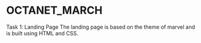 # OCTANET_MARCH

Task 1: Landing Page
The landing page is based on the theme of marvel and is built using HTML and CSS.
